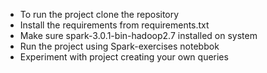 - To run the project clone the repository
- Install the requirements from requirements.txt
- Make sure spark-3.0.1-bin-hadoop2.7 installed on system
- Run the project using Spark-exercises notebbok
- Experiment with project creating your own queries
